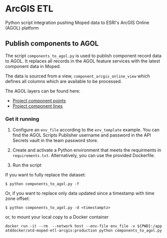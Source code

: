 # ArcGIS ETL

Python script integration pushing Moped data to ESRI's ArcGIS Online (AGOL) platform

## Publish components to AGOL

The script `components_to_agol.py` is used to publish component record data to AGOL. It replaces all records in the AGOL feature services with the latest component data in Moped.

The data is sourced from a view, `component_arcgis_online_view` which defines all columns which are available to be processed.

The AGOL layers can be found here:

- [Project component points](https://austin.maps.arcgis.com/home/item.html?id=997555f6e0904aa88eafe73f19ee65c0)
- [Project component lines](https://austin.maps.arcgis.com/home/item.html?id=e8f03d2cec154cacae539b630bcaa70b)

### Get it running

1. Configure an `env_file` according to the `env_template` example. You can find the AGOL Scripts Publisher username and password in the API Secrets vault in the team password store.

2. Create and activate a Python environment that meets the requirments in `requirements.txt`. Alternatively, you can use the provided Dockerfile.

3. Run the script

If you want to fully replace the dataset:

```shell
$ python components_to_agol.py -f
```

Or, if you want to replace only data updated since a timestamp with time zone offset:

```shell
$ python components_to_agol.py -d <timestamptz>
```

or, to mount your local copy to a Docker container

```shell
docker run -it --rm  --network host --env-file env_file -v ${PWD}:/app  atddocker/atd-moped-etl-arcgis:production python components_to_agol.py
```
